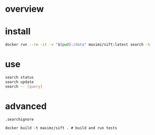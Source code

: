 # overview

# install

```bash
docker run --rm -it -v "$(pwd):/data" maximz/sift:latest search -h
```

# use

```bash
search status
search update
search -- [query]
```

# advanced

`.searchignore`

```
docker build -t maximz/sift . # build and run tests
```